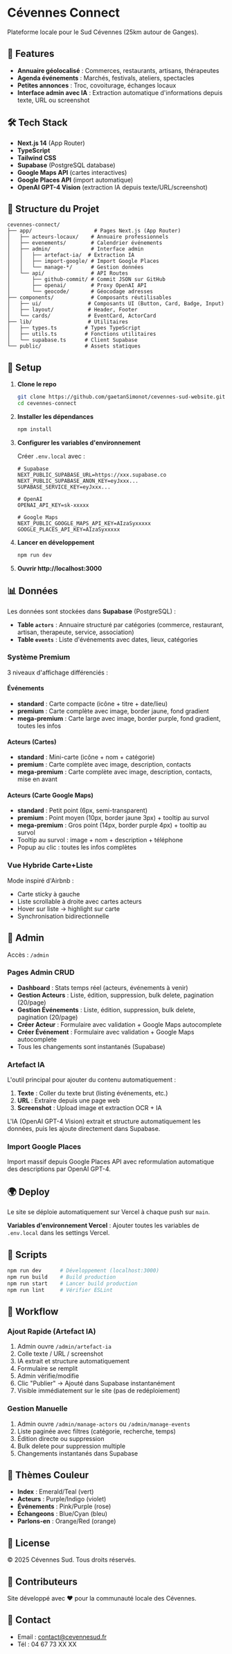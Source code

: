 # Cévennes Connect

Plateforme locale pour le Sud Cévennes (25km autour de Ganges).

## 🌟 Features

- **Annuaire géolocalisé** : Commerces, restaurants, artisans, thérapeutes
- **Agenda événements** : Marchés, festivals, ateliers, spectacles
- **Petites annonces** : Troc, covoiturage, échanges locaux
- **Interface admin avec IA** : Extraction automatique d'informations depuis texte, URL ou screenshot

## 🛠️ Tech Stack

- **Next.js 14** (App Router)
- **TypeScript**
- **Tailwind CSS**
- **Supabase** (PostgreSQL database)
- **Google Maps API** (cartes interactives)
- **Google Places API** (import automatique)
- **OpenAI GPT-4 Vision** (extraction IA depuis texte/URL/screenshot)

## 📁 Structure du Projet

```
cevennes-connect/
├── app/                    # Pages Next.js (App Router)
│   ├── acteurs-locaux/    # Annuaire professionnels
│   ├── evenements/        # Calendrier événements
│   ├── admin/             # Interface admin
│   │   ├── artefact-ia/  # Extraction IA
│   │   ├── import-google/ # Import Google Places
│   │   └── manage-*/      # Gestion données
│   └── api/               # API Routes
│       ├── github-commit/ # Commit JSON sur GitHub
│       ├── openai/        # Proxy OpenAI API
│       └── geocode/       # Géocodage adresses
├── components/            # Composants réutilisables
│   ├── ui/               # Composants UI (Button, Card, Badge, Input)
│   ├── layout/           # Header, Footer
│   └── cards/            # EventCard, ActorCard
├── lib/                  # Utilitaires
│   ├── types.ts         # Types TypeScript
│   ├── utils.ts         # Fonctions utilitaires
│   └── supabase.ts      # Client Supabase
└── public/              # Assets statiques
```

## 🚀 Setup

1. **Clone le repo**
   ```bash
   git clone https://github.com/gaetanSimonot/cevennes-sud-website.git
   cd cevennes-connect
   ```

2. **Installer les dépendances**
   ```bash
   npm install
   ```

3. **Configurer les variables d'environnement**

   Créer `.env.local` avec :
   ```
   # Supabase
   NEXT_PUBLIC_SUPABASE_URL=https://xxx.supabase.co
   NEXT_PUBLIC_SUPABASE_ANON_KEY=eyJxxx...
   SUPABASE_SERVICE_KEY=eyJxxx...

   # OpenAI
   OPENAI_API_KEY=sk-xxxxx

   # Google Maps
   NEXT_PUBLIC_GOOGLE_MAPS_API_KEY=AIzaSyxxxxx
   GOOGLE_PLACES_API_KEY=AIzaSyxxxxx
   ```

4. **Lancer en développement**
   ```bash
   npm run dev
   ```

5. **Ouvrir http://localhost:3000**

## 📊 Données

Les données sont stockées dans **Supabase** (PostgreSQL) :

- **Table `actors`** : Annuaire structuré par catégories (commerce, restaurant, artisan, therapeute, service, association)
- **Table `events`** : Liste d'événements avec dates, lieux, catégories

### Système Premium

3 niveaux d'affichage différenciés :

#### Événements
- **standard** : Carte compacte (icône + titre + date/lieu)
- **premium** : Carte complète avec image, border jaune, fond gradient
- **mega-premium** : Carte large avec image, border purple, fond gradient, toutes les infos

#### Acteurs (Cartes)
- **standard** : Mini-carte (icône + nom + catégorie)
- **premium** : Carte complète avec image, description, contacts
- **mega-premium** : Carte complète avec image, description, contacts, mise en avant

#### Acteurs (Carte Google Maps)
- **standard** : Petit point (6px, semi-transparent)
- **premium** : Point moyen (10px, border jaune 3px) + tooltip au survol
- **mega-premium** : Gros point (14px, border purple 4px) + tooltip au survol
- Tooltip au survol : image + nom + description + téléphone
- Popup au clic : toutes les infos complètes

### Vue Hybride Carte+Liste

Mode inspiré d'Airbnb :
- Carte sticky à gauche
- Liste scrollable à droite avec cartes acteurs
- Hover sur liste → highlight sur carte
- Synchronisation bidirectionnelle

## 🔐 Admin

Accès : `/admin`

### Pages Admin CRUD

- **Dashboard** : Stats temps réel (acteurs, événements à venir)
- **Gestion Acteurs** : Liste, édition, suppression, bulk delete, pagination (20/page)
- **Gestion Événements** : Liste, édition, suppression, bulk delete, pagination (20/page)
- **Créer Acteur** : Formulaire avec validation + Google Maps autocomplete
- **Créer Événement** : Formulaire avec validation + Google Maps autocomplete
- Tous les changements sont instantanés (Supabase)

### Artefact IA

L'outil principal pour ajouter du contenu automatiquement :

1. **Texte** : Coller du texte brut (listing événements, etc.)
2. **URL** : Extraire depuis une page web
3. **Screenshot** : Upload image et extraction OCR + IA

L'IA (OpenAI GPT-4 Vision) extrait et structure automatiquement les données, puis les ajoute directement dans Supabase.

### Import Google Places

Import massif depuis Google Places API avec reformulation automatique des descriptions par OpenAI GPT-4.

## 🌍 Deploy

Le site se déploie automatiquement sur Vercel à chaque push sur `main`.

**Variables d'environnement Vercel** :
Ajouter toutes les variables de `.env.local` dans les settings Vercel.

## 🔧 Scripts

```bash
npm run dev      # Développement (localhost:3000)
npm run build    # Build production
npm run start    # Lancer build production
npm run lint     # Vérifier ESLint
```

## 📝 Workflow

### Ajout Rapide (Artefact IA)
1. Admin ouvre `/admin/artefact-ia`
2. Colle texte / URL / screenshot
3. IA extrait et structure automatiquement
4. Formulaire se remplit
5. Admin vérifie/modifie
6. Clic "Publier" → Ajouté dans Supabase instantanément
7. Visible immédiatement sur le site (pas de redéploiement)

### Gestion Manuelle
1. Admin ouvre `/admin/manage-actors` ou `/admin/manage-events`
2. Liste paginée avec filtres (catégorie, recherche, temps)
3. Édition directe ou suppression
4. Bulk delete pour suppression multiple
5. Changements instantanés dans Supabase

## 🎨 Thèmes Couleur

- **Index** : Emerald/Teal (vert)
- **Acteurs** : Purple/Indigo (violet)
- **Événements** : Pink/Purple (rose)
- **Échangeons** : Blue/Cyan (bleu)
- **Parlons-en** : Orange/Red (orange)

## 📄 License

© 2025 Cévennes Sud. Tous droits réservés.

## 🤝 Contributeurs

Site développé avec ❤️ pour la communauté locale des Cévennes.

## 📮 Contact

- Email : contact@cevennesud.fr
- Tél : 04 67 73 XX XX
